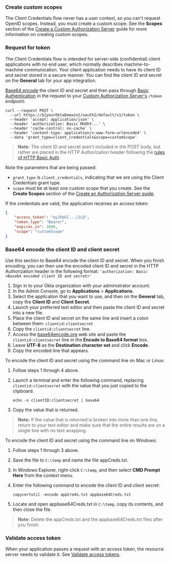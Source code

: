 ### Create custom scopes

The Client Credentials flow never has a user context, so you can't request OpenID scopes. Instead, you must create a custom scope. See the **Scopes** section of the [Create a Custom Authorization Server](/docs/guides/customize-authz-server/create-scopes/) guide for more information on creating custom scopes.

### Request for token

The Client Credentials flow is intended for server-side (confidential) client applications with no end user, which normally describes machine-to-machine communication. Your client application needs to have its client ID and secret stored in a secure manner. You can find the client ID and secret on the **General** tab for your app integration.

[Base64 encode](#base64-encode-the-client-ID-and-client-secret) the client ID and secret and then pass through [Basic Authentication](https://tools.ietf.org/html/rfc7617) in the request to your [Custom Authorization Server's](/docs/concepts/auth-servers/#custom-authorization-server) `/token` endpoint:

```
curl --request POST \
  --url https://${yourOktaDomain}/oauth2/default/v1/token \
  --header 'accept: application/json' \
  --header 'authorization: Basic MG9hY...' \
  --header 'cache-control: no-cache' \
  --header 'content-type: application/x-www-form-urlencoded' \
  --data 'grant_type=client_credentials&scope=customScope'
```

> **Note:** The client ID and secret aren't included in the POST body, but rather are placed in the HTTP Authorization header following the [rules of HTTP Basic Auth](https://tools.ietf.org/html/rfc7617).

Note the parameters that are being passed:

- `grant_type` is `client_credentials`, indicating that we are using the Client Credentials grant type.
- `scope` must be at least one custom scope that you create. See the **Create Scopes** section of the [Create an Authorization Server guide](/docs/guides/customize-authz-server/create-scopes/).

If the credentials are valid, the application receives an access token:

```json
{
    "access_token": "eyJhbG[...]1LQ",
    "token_type": "Bearer",
    "expires_in": 3600,
    "scope": "customScope"
}
```

### Base64 encode the client ID and client secret

Use this section to Base64 encode the client ID and secret. When you finish encoding, you can then use the encoded client ID and secret in the HTTP Authorization header in the following format: `'authorization: Basic <Base64 encoded client ID and secret>'`

1. Sign in to your Okta organization with your administrator account.
1. In the Admin Console, go to **Applications** > **Applications**.
1. Select the application that you want to use, and then on the **General** tab, copy the **Client ID** and **Client Secret**.
1. Launch your preferred text editor and then paste the client ID and secret into a new file.
1. Place the client ID and secret on the same line and insert a colon between them: `clientid:clientsecret`
1. Copy the `clientid:clientsecret` line.
1. Access the [base64encode.org](https://www.base64encode.org/) web site and paste the `clientid:clientsecret` line in the **Encode to Base64 format** box.
1. Leave **UTF-8** as the **Destination character set** and click **Encode**.
1. Copy the encoded line that appears.

To encode the client ID and secret using the command line on Mac or Linux:

1. Follow steps 1 through 4 above.
1. Launch a terminal and enter the following command, replacing `clientid:clientsecret` with the value that you just copied to the clipboard.

    `echo -n clientID:clientsecret | base64`

1. Copy the value that is returned.

> **Note:** If the value that is returned is broken into more than one line, return to your text editor and make sure that the entire results are on a single line with no text wrapping.

To encode the client ID and secret using the command line on Windows:

1. Follow steps 1 through 3 above.
1. Save the file to `C:\temp` and name the file appCreds.txt.
1. In Windows Explorer, right-click `C:\temp`, and then select **CMD Prompt Here** from the context menu.
1. Enter the following command to encode the client ID and client secret:

    `copycertutil -encode appCreds.txt appbase64Creds.txt`

1. Locate and open appbase64Creds.txt in `C:\temp`, copy its contents, and then close the file.

> **Note:** Delete the appCreds.txt and the appbase64Creds.txt files after you finish.

### Validate access token

When your application passes a request with an access token, the resource server needs to validate it. See [Validate access tokens](/docs/guides/validate-access-tokens/).
